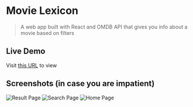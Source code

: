 # Movie Lexicon
> A web app built with React and OMDB API that gives you info about a movie based on filters

## Live Demo
Visit [this URL](https://ovecjoe.github.io/movie-lexicon) to view

## Screenshots (in case you are impatient)
![Result Page](https://awesomescreenshot.s3.amazonaws.com/image/3639534/32078123-a35c886fc19d687271082b71dd5f70db.png?X-Amz-Algorithm=AWS4-HMAC-SHA256&X-Amz-Credential=AKIAJSCJQ2NM3XLFPVKA%2F20220905%2Fus-east-1%2Fs3%2Faws4_request&X-Amz-Date=20220905T103150Z&X-Amz-Expires=28800&X-Amz-SignedHeaders=host&X-Amz-Signature=b7971bfab2c632743e94657087ee655e2783ca6eb7844cf956c08a7ad0e6233c)
![Search Page](https://awesomescreenshot.s3.amazonaws.com/image/3639534/32078121-0b5b3dc1ab72a53a8566ce3587b60e50.png?X-Amz-Algorithm=AWS4-HMAC-SHA256&X-Amz-Credential=AKIAJSCJQ2NM3XLFPVKA%2F20220905%2Fus-east-1%2Fs3%2Faws4_request&X-Amz-Date=20220905T103452Z&X-Amz-Expires=28800&X-Amz-SignedHeaders=host&X-Amz-Signature=1916443f8c1667226cdf60b8fa33ae48fb31ed90509fc9851fa9a5dad7b889edhttps://awesomescreenshot.s3.amazonaws.com/image/3639534/32078121-0b5b3dc1ab72a53a8566ce3587b60e50.png?X-Amz-Algorithm=AWS4-HMAC-SHA256&X-Amz-Credential=AKIAJSCJQ2NM3XLFPVKA%2F20220905%2Fus-east-1%2Fs3%2Faws4_request&X-Amz-Date=20220905T103452Z&X-Amz-Expires=28800&X-Amz-SignedHeaders=host&X-Amz-Signature=1916443f8c1667226cdf60b8fa33ae48fb31ed90509fc9851fa9a5dad7b889ed)
![Home Page](https://awesomescreenshot.s3.amazonaws.com/image/3639534/32078122-f2229bfee30c0c94b919d28fafa50d53.png?X-Amz-Algorithm=AWS4-HMAC-SHA256&X-Amz-Credential=AKIAJSCJQ2NM3XLFPVKA%2F20220905%2Fus-east-1%2Fs3%2Faws4_request&X-Amz-Date=20220905T103311Z&X-Amz-Expires=28800&X-Amz-SignedHeaders=host&X-Amz-Signature=9c34ff08eebfdd15806fd2b84efdb211c8752a6d19fa42d09be7bea664aa5e98)
